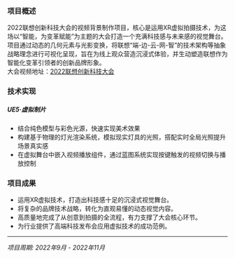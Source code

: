 ﻿---
date: '2024-08-25T09:53:42+02:00'
title: ''
draft: false
description: '2022联想创新科技大会'
video: "/videos/Lenovo.mp4"

params:
    image:
        src: "images/works/Lenovo.png"
        scale: 0.8

projectTitle: "2022联想创新科技大会"
duration: "2022.09-2022.11"
---

### 项目概述

2022联想创新科技大会的视频背景制作项目，核心是运用XR虚拟拍摄技术，为这场以“智能，为变革赋能”为主题的大会打造一个充满科技感与未来感的视觉舞台。项目通过动态的几何元素与光影变换，将联想“端-边-云-网-智”的技术架构等抽象战略理念进行可视化呈现，旨在为线上观众营造沉浸式体验，并生动塑造联想作为智能化变革引领者的创新品牌形象。<br>
大会视频地址：[2022联想创新科技大会](https://www.bilibili.com/video/BV1Ae4y1W7DN/?spm_id_from=333.337.search-card.all.click&vd_source=722a399e82bd5137ce7118b98125da2e)

### 技术实现

##### UE5·虚拟制片
- 结合纯色模型与彩色光源，快速实现美术效果
- 构建基于物理的灯光渲染系统，模拟现实灯具的光照，搭配实时全局光照提升场景真实感
- 在虚拟舞台中嵌入视频播放组件，通过蓝图系统实现按键触发的视频切换与播放控制


### 项目成果
- 运用XR虚拟技术，打造出科技感十足的沉浸式视觉舞台。
- 将复杂的品牌技术战略，转化为直观易懂的动态视觉内容。
- 高质量地完成了从创意到拍摄的全流程，有力支撑了大会核心环节。
- 为行业提供了高端科技发布会应用虚拟技术的成功范例。


---

*项目周期: 2022年9月 - 2022年11月*  
